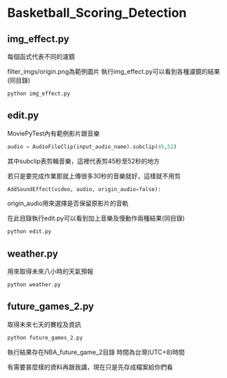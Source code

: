 # Basketball_Scoring_Detection

## img_effect.py

每個函式代表不同的濾鏡

filter_imgs/origin.png為範例圖片
執行img_effect.py可以看到各種濾鏡的結果(同目錄)
```python
python img_effect.py
```

## edit.py

MoviePyTest內有範例影片跟音樂
```python
audio = AudioFileClip(input_audio_name).subclip(45,52)
```
其中subclip表剪輯音樂，這裡代表剪45秒至52秒的地方

若只是要完成作業那就上傳很多30秒的音樂就好，這樣就不用剪
```python
AddSoundEffect(video, audio, origin_audio=false):
```
origin_audio用來選擇是否保留原影片的音軌

在此目錄執行edit.py可以看到加上音樂及慢動作兩種結果(同目錄)
```python
python edit.py
```
## weather.py
用來取得未來八小時的天氣預報 
```python
python weather.py
```

## future_games_2.py
取得未來七天的賽程及資訊
```python
python future_games_2.py
```
執行結果存在NBA_future_game_2目錄
時間為台灣(UTC+8)時間

有需要甚麼樣的資料再跟我講，現在只是先存成檔案給你們看